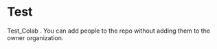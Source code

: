 # Test
Test_Colab . 
You can add people to the repo without adding them to the owner organization.  

